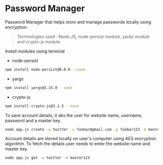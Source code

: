 # Password Manager

Password Manager that helps store and manage passwords locally using encryption.

>Technologies used : Node.JS, node-persist module, yards module and crypto-js module 

Install modules using terminal

  - node-persist
```sh
npm install node-persist@0.0.6 --save
```
  - yargs
```sh
npm install yargs@3.15.0 --save
```
  - crypto-js
```sh
npm install crypto-js@3.1.5 --save
```

To save account details, it aks the user for website name, username, password and a master key.
```sh
node app.js create -w twitter -u foobar@gmail.com -p foobar123 -m master123
```
Account details are stored locally on user's computer using AES encryption algorithm.
To fetch the details user needs to enter the website name and master key.
```sh
node app.js get -w twitter -m master123
```

